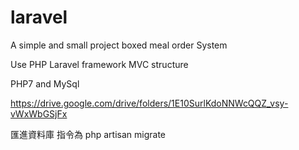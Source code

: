 # laravel

A simple and small project boxed meal order System 

Use PHP Laravel framework MVC structure

PHP7 and MySql

https://drive.google.com/drive/folders/1E10SurlKdoNNWcQQZ_vsy-vWxWbGSjFx

匯進資料庫 指令為 php artisan migrate
